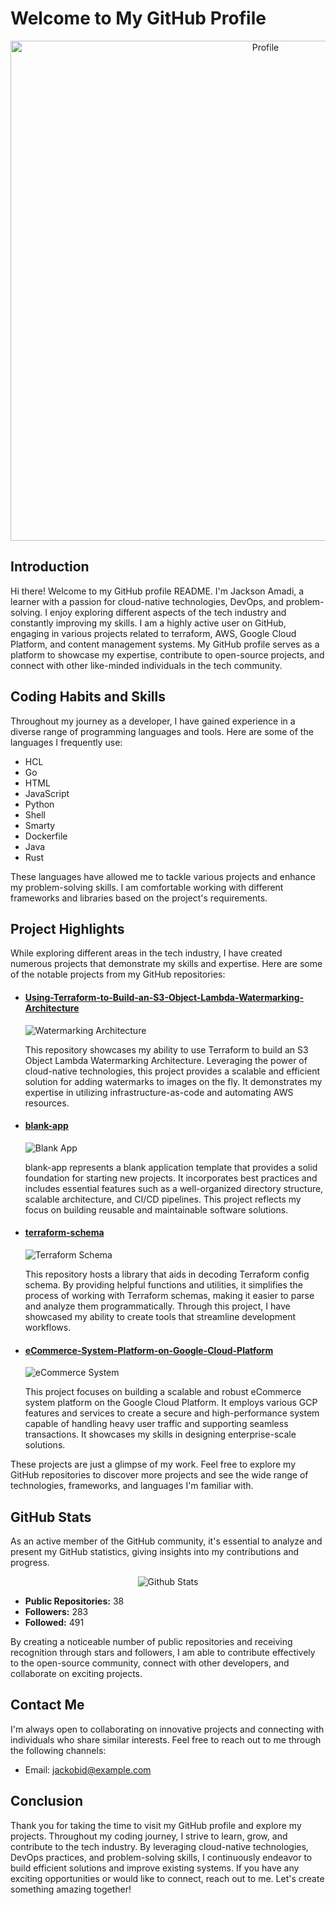 # Welcome to My GitHub Profile

<p align="center">
  <img src="https://github.com/JackObid/JackObid/blob/main/profile.png" width="800" alt="Profile">
</p>

## Introduction

Hi there! Welcome to my GitHub profile README. I'm Jackson Amadi, a learner with a passion for cloud-native technologies, DevOps, and problem-solving. I enjoy exploring different aspects of the tech industry and constantly improving my skills. I am a highly active user on GitHub, engaging in various projects related to terraform, AWS, Google Cloud Platform, and content management systems. My GitHub profile serves as a platform to showcase my expertise, contribute to open-source projects, and connect with other like-minded individuals in the tech community.

## Coding Habits and Skills

Throughout my journey as a developer, I have gained experience in a diverse range of programming languages and tools. Here are some of the languages I frequently use:

- HCL
- Go
- HTML
- JavaScript
- Python
- Shell
- Smarty
- Dockerfile
- Java
- Rust

These languages have allowed me to tackle various projects and enhance my problem-solving skills. I am comfortable working with different frameworks and libraries based on the project's requirements. 

## Project Highlights

While exploring different areas in the tech industry, I have created numerous projects that demonstrate my skills and expertise. Here are some of the notable projects from my GitHub repositories:

- #### [Using-Terraform-to-Build-an-S3-Object-Lambda-Watermarking-Architecture](https://github.com/JackObid/Using-Terraform-to-Build-an-S3-Object-Lambda-Watermarking-Architecture)

  ![Watermarking Architecture](https://github.com/JackObid/Using-Terraform-to-Build-an-S3-Object-Lambda-Watermarking-Architecture/raw/main/diagram.png)

  This repository showcases my ability to use Terraform to build an S3 Object Lambda Watermarking Architecture. Leveraging the power of cloud-native technologies, this project provides a scalable and efficient solution for adding watermarks to images on the fly. It demonstrates my expertise in utilizing infrastructure-as-code and automating AWS resources.

- #### [blank-app](https://github.com/JackObid/blank-app)

  ![Blank App](https://github.com/JackObid/blank-app/raw/main/screenshot.png)

  blank-app represents a blank application template that provides a solid foundation for starting new projects. It incorporates best practices and includes essential features such as a well-organized directory structure, scalable architecture, and CI/CD pipelines. This project reflects my focus on building reusable and maintainable software solutions.

- #### [terraform-schema](https://github.com/JackObid/terraform-schema)

  ![Terraform Schema](https://github.com/JackObid/terraform-schema/raw/main/logo.png)

  This repository hosts a library that aids in decoding Terraform config schema. By providing helpful functions and utilities, it simplifies the process of working with Terraform schemas, making it easier to parse and analyze them programmatically. Through this project, I have showcased my ability to create tools that streamline development workflows.

- #### [eCommerce-System-Platform-on-Google-Cloud-Platform](https://github.com/JackObid/eCommerce-System-Platform-on-Google-Cloud-Platform)

  ![eCommerce System](https://github.com/JackObid/eCommerce-System-Platform-on-Google-Cloud-Platform/raw/main/architecture.png)

  This project focuses on building a scalable and robust eCommerce system platform on the Google Cloud Platform. It employs various GCP features and services to create a secure and high-performance system capable of handling heavy user traffic and supporting seamless transactions. It showcases my skills in designing enterprise-scale solutions.

These projects are just a glimpse of my work. Feel free to explore my GitHub repositories to discover more projects and see the wide range of technologies, frameworks, and languages I'm familiar with.

## GitHub Stats

As an active member of the GitHub community, it's essential to analyze and present my GitHub statistics, giving insights into my contributions and progress.

<p align="center">
  <img src="https://github-readme-stats.vercel.app/api?username=JackObid" alt="Github Stats">
</p>

- **Public Repositories:** 38
- **Followers:** 283
- **Followed:** 491

By creating a noticeable number of public repositories and receiving recognition through stars and followers, I am able to contribute effectively to the open-source community, connect with other developers, and collaborate on exciting projects.

## Contact Me

I'm always open to collaborating on innovative projects and connecting with individuals who share similar interests. Feel free to reach out to me through the following channels:

- Email: jackobid@example.com

## Conclusion

Thank you for taking the time to visit my GitHub profile and explore my projects. Throughout my coding journey, I strive to learn, grow, and contribute to the tech industry. By leveraging cloud-native technologies, DevOps practices, and problem-solving skills, I continuously endeavor to build efficient solutions and improve existing systems. If you have any exciting opportunities or would like to connect, reach out to me. Let's create something amazing together!
